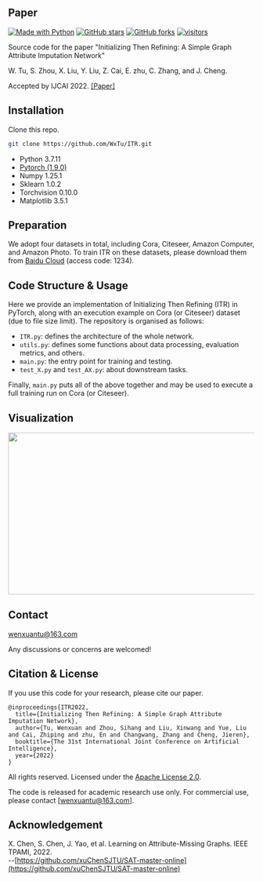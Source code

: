 [python-img]: https://img.shields.io/github/languages/top/WxTu/ITR?color=lightgrey
[stars-img]: https://img.shields.io/github/stars/WxTu/ITR?color=yellow
[stars-url]: https://github.com/WxTu/ITR/stargazers
[fork-img]: https://img.shields.io/github/forks/WxTu/ITR?color=lightblue&label=fork
[fork-url]: https://github.com/WxTu/ITR/network/members
[visitors-img]: https://visitor-badge.glitch.me/badge?page_id=WxTu/ITR
[adgc-url]: https://github.com/WxTu/ITR


## Paper
[![Made with Python][python-img]][adgc-url]
[![GitHub stars][stars-img]][stars-url]
[![GitHub forks][fork-img]][fork-url]
[![visitors][visitors-img]][adgc-url]

Source code for the paper "Initializing Then Refining: A Simple Graph Attribute Imputation Network"<br>

W. Tu, S. Zhou, X. Liu, Y. Liu, Z. Cai, E. zhu, C. Zhang, and J. Cheng.<br>

Accepted by IJCAI 2022. [[Paper]](https://github.com/WxTu/ITR/blob/master/ITR-final.pdf) <br>



## Installation

Clone this repo.
```bash
git clone https://github.com/WxTu/ITR.git
```

* Python 3.7.11
* [Pytorch (1.9.0)](https://pytorch.org/)
* Numpy 1.25.1
* Sklearn 1.0.2
* Torchvision 0.10.0
* Matplotlib 3.5.1


## Preparation

We adopt four datasets in total, including Cora, Citeseer, Amazon Computer, and Amazon Photo. To train ITR on these datasets, please download them from [Baidu Cloud](https://pan.baidu.com/s/1mtmLy7ottCVB6fAjnlUo9A) (access code: 1234).


## Code Structure & Usage

Here we provide an implementation of Initializing Then Refining (ITR) in PyTorch, along with an execution example on Cora (or Citeseer) dataset (due to file size limit). The repository is organised as follows:

- `ITR.py`: defines the architecture of the whole network.
- `utils.py`: defines some functions about data processing, evaluation metrics, and others.
- `main.py`: the entry point for training and testing.
- `test_X.py` and `test_AX.py`: about downstream tasks.

Finally, `main.py` puts all of the above together and may be used to execute a full training run on Cora (or Citeseer).

<span id="jump2"></span>

## Visualization
<div align=center><img width="800" height="330" src="./figure/1.jpg"/></div>

## Contact
[wenxuantu@163.com](wenxuantu@163.com)

Any discussions or concerns are welcomed!

## Citation & License
If you use this code for your research, please cite our paper.
```
@inproceedings{ITR2022,
  title={Initializing Then Refining: A Simple Graph Attribute Imputation Network},
  author={Tu, Wenxuan and Zhou, Sihang and Liu, Xinwang and Yue, Liu and Cai, Zhiping and zhu, En and Changwang, Zhang and Cheng, Jieren},
  booktitle={The 31st International Joint Conference on Artificial Intelligence},
  year={2022}
}
```

All rights reserved.
Licensed under the [Apache License 2.0](http://www.apache.org/licenses/LICENSE-2.0). 

The code is released for academic research use only. For commercial use, please contact [wenxuantu@163.com].

## Acknowledgement

X. Chen, S. Chen, J. Yao, et al. Learning on Attribute-Missing Graphs. IEEE TPAMI, 2022.<br/> 
--[https://github.com/xuChenSJTU/SAT-master-online](https://github.com/xuChenSJTU/SAT-master-online)
